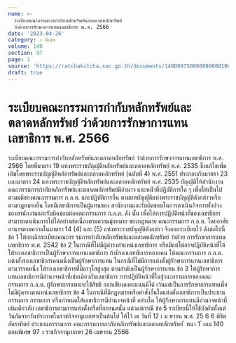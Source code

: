 ```yaml
---
name: >-
  ระเบียบคณะกรรมการกำกับหลักทรัพย์และตลาดหลักทรัพย์
  ว่าด้วยการรักษาการแทนเลขาธิการ พ.ศ. 2566
date: '2023-04-26'
category: ง พิเศษ
volume: 140
section: 97
page: 1
source: 'https://ratchakitcha.soc.go.th/documents/140D097S0000000000100.pdf'
draft: true
---
```


# ระเบียบคณะกรรมการกำกับหลักทรัพย์และตลาดหลักทรัพย์ ว่าด้วยการรักษาการแทนเลขาธิการ พ.ศ. 2566

ระเบียบคณะกรรมการกำกับหลักทรัพย์และตลาดหลักทรัพย์ ว่าด้วยการรักษาการแทนเลขาธิการ พ.ศ. 2566 โดยที่มาตรา 19 แห่งพระราชบัญญัติหลักทรัพย์และตลาดหลักทรัพย์ พ.ศ. 2535 ซึ่งแก้ไขเพิ่มเติมโดยพระราชบัญญัติหลักทรัพย์และตลาดหลักทรัพย์ (ฉบับที่ 4) พ.ศ. 2551 ประกอบกับมาตรา 23 และมาตรา 24 แห่งพระราชบัญญัติหลักทรัพย์และตลาดหลักทรัพย์ พ.ศ. 2535 บัญญัติให้สำนักงานคณะกรรมการกำกับหลักทรัพย์และตลาดหลักทรัพย์มีอำนาจ และหน้ำที่ปฏิบัติการใด ๆ เพื่อให้เป็นไปตามมติของคณะกรรมการ ก.ล.ต. และปฏิบัติการอื่น ตามบทบัญญัติแห่งพระราชบัญญัติดังกล่าวหรือตามกฎหมายอื่น โดยมีเลขาธิการเป็นผู้แทนของ สานักงานและรับผิดชอบในการดาเนินกิจการทั้งปวงของสานักงานและรับผิดชอบต่อคณะกรรมการ ก.ล.ต. ดัง นั้น เพื่อให้การปฏิบัติหน้าที่ของเลขาธิการสามารถดาเนินการไปได้อย่างต่อเนื่องตามความมุ่งหมาย ของกฎหมาย คณะกรรมการ ก.ล.ต. โดยอาศัยอานาจตามความในมาตรา 14 (4) และ (5) แห่งพระราชบัญญัติดังกล่าว จึงออกระเบียบไว้ ดังต่อไปนี้ ข้อ 1 ให้ยกเลิกระเบียบคณะกร รมการกำกับหลักทรัพย์และตลาดหลักทรัพย์ ว่าด้วย การรักษาการแทนเลขาธิการ พ.ศ. 2542 ข้อ 2 ในกรณีที่ไม่มีผู้ดำรงตำแหน่งเลขาธิการ หรือมีแต่ไม่อาจปฏิบัติหน้าที่ได้ ให้รองเลขาธิการเป็นผู้รักษาการแทนเลขาธิการ ถ้ามีรองเลขาธิการหลายคน ให้คณะกรรมการ ก.ล.ต. แต่งตั้งรองเลขาธิการคนหนึ่งเป็นผู้รักษาการแทน ในกรณีที่ไม่มีการแต่งตั้งผู้รักษาการแทนเลขาธิการตามวรรคหนึ่ง ให้รองเลขาธิการที่มีอาวุโสสูงสุด ตามลำดับเป็นผู้รักษาการแทน ข้อ 3 ให้ผู้รักษาการแทนเลขาธิการมีอำนาจหน้าที่เช่นเดียวกับเลขาธิการ การปฏิบัติหน้าที่ในฐำนะกรรมการของคณะกรรมการ ก.ล.ต. ผู้รักษาการแทนจะใช้สิทธิ ออกเสียงลงคะแนนมิได้ เว้นแต่เป็นการรักษาการแทนเมื่อไม่มีผู้ดารงตาแหน่งเลขาธิการ ข้อ 4 ในกรณีที่มีกฎหมายหรือคำสั่งอื่นใดแต่งตั้งเลขาธิการเป็นประธานกรรมการ กรรมการ หรือกำหนดให้เลขาธิการมีอำนาจหน้าที่ อย่างใด ให้ผู้รักษาการแทนมีอำนาจหน้าที่เช่นเดียวกับ เลขาธิการตามการแต่งตั้งหรือที่กาหนดนั้น แล้วแต่กรณี ข้อ 5 ระเบียบนี้ให้ใช้บังคับตั้งแต่วันถัดจากวันประกาศในราชกิจจานุเบกษาเป็นต้นไป ให้ไว้ ณ วันที่ 12 เ ม ษายน พ.ศ. 25 6 6 พิชิต อัคราทิตย์ ประธานกรรรมการ คณะกรรมการกากับหลักทรัพย์และตลาดหลักทรัพย์ ้ หนา 1 ่ เลม 140 ตอนพิเศษ 97 ง ราชกิจจานุเบกษา 26 เมษายน 2566
